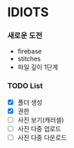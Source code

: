 # IDIOTS

### 새로운 도전

- firebase
- stitches
- 파일 깊이 1단계

### TODO List

- [x] 폴더 생성
- [x] 권한
- [ ] 사진 보기(캐러셀)
- [ ] 사진 다중 업로드
- [ ] 사진 다중 다운로드 
